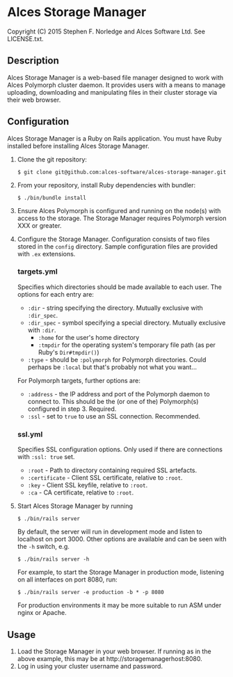 # Alces Storage Manager
Copyright (C) 2015 Stephen F. Norledge and Alces Software Ltd. See LICENSE.txt.


## Description
Alces Storage Manager is a web-based file manager designed to work with Alces
Polymorph cluster daemon. It provides users with a means to manage uploading,
downloading and manipulating files in their cluster storage via their web
browser.

## Configuration
Alces Storage Manager is a Ruby on Rails application. You must have Ruby installed before installing Alces Storage Manager.

1. Clone the git repository:

   ```$ git clone git@github.com:alces-software/alces-storage-manager.git```

2. From your repository, install Ruby dependencies with bundler:

   ```$ ./bin/bundle install```

3. Ensure Alces Polymorph is configured and running on the node(s) with access to the storage. The Storage Manager requires Polymorph version XXX or greater.

4. Configure the Storage Manager. Configuration consists of two files stored in the `config`
directory. Sample configuration files are provided with `.ex` extensions.

   ### targets.yml

   Specifies which directories should be made available to each user. The options
for each entry are:

   * `:dir` - string specifying the directory. Mutually exclusive with 
  `:dir_spec`.
   * `:dir_spec` - symbol specifying a special directory. Mutually exclusive with
  `:dir`.
     * `:home` for the user's home directory
     * `:tmpdir` for the operating system's temporary file path (as per Ruby's
    `Dir#tmpdir()`)
   * `:type` - should be `:polymorph` for Polymorph directories. Could perhaps 
  be `:local` but that's probably not what you want...

   For Polymorph targets, further options are:

   * `:address` - the IP address and port of the Polymorph daemon to connect to. This should be the (or one of the) Polymorph(s) configured in step 3. Required.
   * `:ssl` - set to `true` to use an SSL connection. Recommended.

   ### ssl.yml

   Specifies SSL configuration options. Only used if there are connections with
`:ssl: true` set.

   * `:root` - Path to directory containing required SSL artefacts.
   * `:certificate` - Client SSL certificate, relative to `:root`.
   * `:key` - Client SSL keyfile, relative to `:root`.
   * `:ca` - CA certificate, relative to `:root`.

5. Start Alces Storage Manager by running 

   ```$ ./bin/rails server```
   
   By default, the server will run in development mode and listen to localhost on port 3000. Other options are available and can be seen with the `-h` switch, e.g.
   
   ```$ ./bin/rails server -h```
   
   For example, to start the Storage Manager in production mode, listening on all interfaces on port 8080, run:
   
   ```$ ./bin/rails server -e production -b * -p 8080```
   
   For production environments it may be more suitable to run ASM under nginx or Apache.
 
 ## Usage
 1. Load the Storage Manager in your web browser. If running as in the above example, this may be at http://storagemanagerhost:8080.
 2. Log in using your cluster username and password.